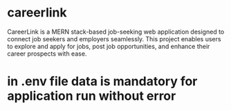 # careerlink
CareerLink is a MERN stack-based job-seeking web application designed to connect job seekers and employers seamlessly. This project enables users to explore and apply for jobs, post job opportunities, and enhance their career prospects with ease.



# in .env file data is mandatory for application run without error
